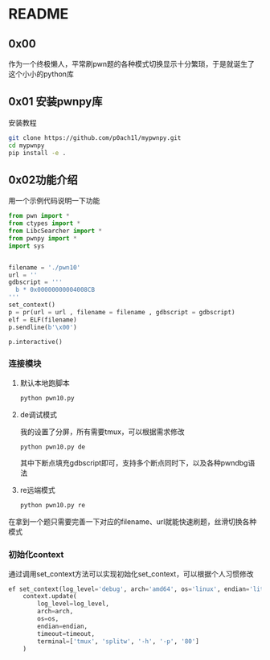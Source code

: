 # README

## 0x00

作为一个终极懒人，平常刷pwn题的各种模式切换显示十分繁琐，于是就诞生了这个小小的python库

## 0x01 安装pwnpy库

安装教程

```bash
git clone https://github.com/p0ach1l/mypwnpy.git
cd mypwnpy
pip install -e .
```

## 0x02功能介绍 

用一个示例代码说明一下功能	

```python
from pwn import *
from ctypes import *
from LibcSearcher import *
from pwnpy import *
import sys


filename = './pwn10'
url = ''
gdbscript = '''
  b * 0x00000000004008CB
'''
set_context()
p = pr(url = url , filename = filename , gdbscript = gdbscript)
elf = ELF(filename)
p.sendline(b'\x00')

p.interactive()
```

###  连接模块

1. 默认本地跑脚本

   ```python
   python pwn10.py
   ```

2. de调试模式

   我的设置了分屏，所有需要tmux，可以根据需求修改

   ```python
   python pwn10.py de
   ```

   其中下断点填充gdbscript即可，支持多个断点同时下，以及各种pwndbg语法

3. re远端模式

   ```python
   python pwn10.py re
   ```

在拿到一个题只需要完善一下对应的filename、url就能快速刷题，丝滑切换各种模式

### 初始化context

通过调用set_context方法可以实现初始化set_context，可以根据个人习惯修改

```python
ef set_context(log_level='debug', arch='amd64', os='linux', endian='little', timeout=5):
    context.update(
        log_level=log_level, 
        arch=arch, 
        os=os, 
        endian=endian, 
        timeout=timeout, 
        terminal=['tmux', 'splitw', '-h', '-p', '80']
    )
```

